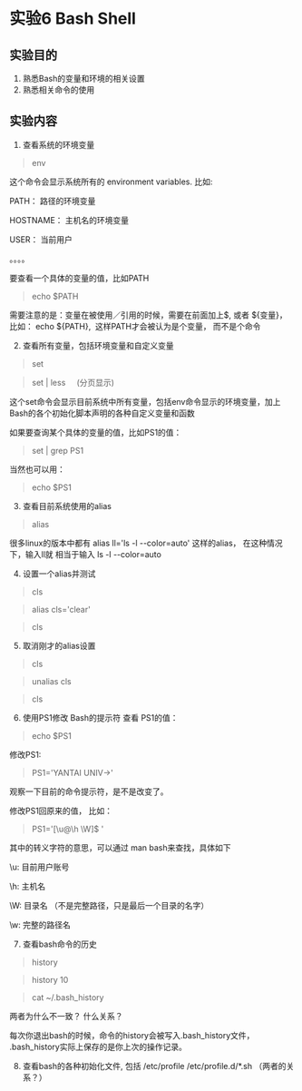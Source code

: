 
# 实验6 Bash Shell
## 实验目的
1. 熟悉Bash的变量和环境的相关设置
2. 熟悉相关命令的使用
## 实验内容
1. 查看系统的环境变量
> env

这个命令会显示系统所有的 environment variables. 比如:

PATH： 路径的环境变量

HOSTNAME： 主机名的环境变量

USER： 当前用户

。。。。

要查看一个具体的变量的值，比如PATH
> echo $PATH   

需要注意的是：变量在被使用／引用的时候，需要在前面加上$, 或者 ${变量}， 比如： echo ${PATH},  这样PATH才会被认为是个变量， 而不是个命令

2. 查看所有变量，包括环境变量和自定义变量
> set

> set | less      (分页显示)

这个set命令会显示目前系统中所有变量，包括env命令显示的环境变量，加上Bash的各个初始化脚本声明的各种自定义变量和函数

如果要查询某个具体的变量的值，比如PS1的值：
> set | grep PS1

当然也可以用： 
> echo $PS1

3. 查看目前系统使用的alias
> alias

很多linux的版本中都有 alias ll='ls -l --color=auto' 这样的alias， 在这种情况下，输入ll就 相当于输入 ls -l --color=auto

4. 设置一个alias并测试
> cls

> alias cls='clear'

> cls

5. 取消刚才的alias设置
> cls

> unalias cls

> cls

6. 使用PS1修改 Bash的提示符
查看 PS1的值：
> echo $PS1

修改PS1:
> PS1='YANTAI UNIV->'

观察一下目前的命令提示符，是不是改变了。

修改PS1回原来的值， 比如：
> PS1='[\u@\h \W]$ '

其中的转义字符的意思，可以通过 man bash来查找，具体如下

\u: 目前用户账号

\h: 主机名

\W: 目录名 （不是完整路径，只是最后一个目录的名字）

\w: 完整的路径名

7. 查看bash命令的历史
> history

> history 10

> cat ~/.bash_history

两者为什么不一致？ 什么关系？

每次你退出bash的时候，命令的history会被写入.bash_history文件， .bash_history实际上保存的是你上次的操作记录。

8. 查看bash的各种初始化文件, 包括
/etc/profile  /etc/profile.d/*.sh  （两者的关系？）





